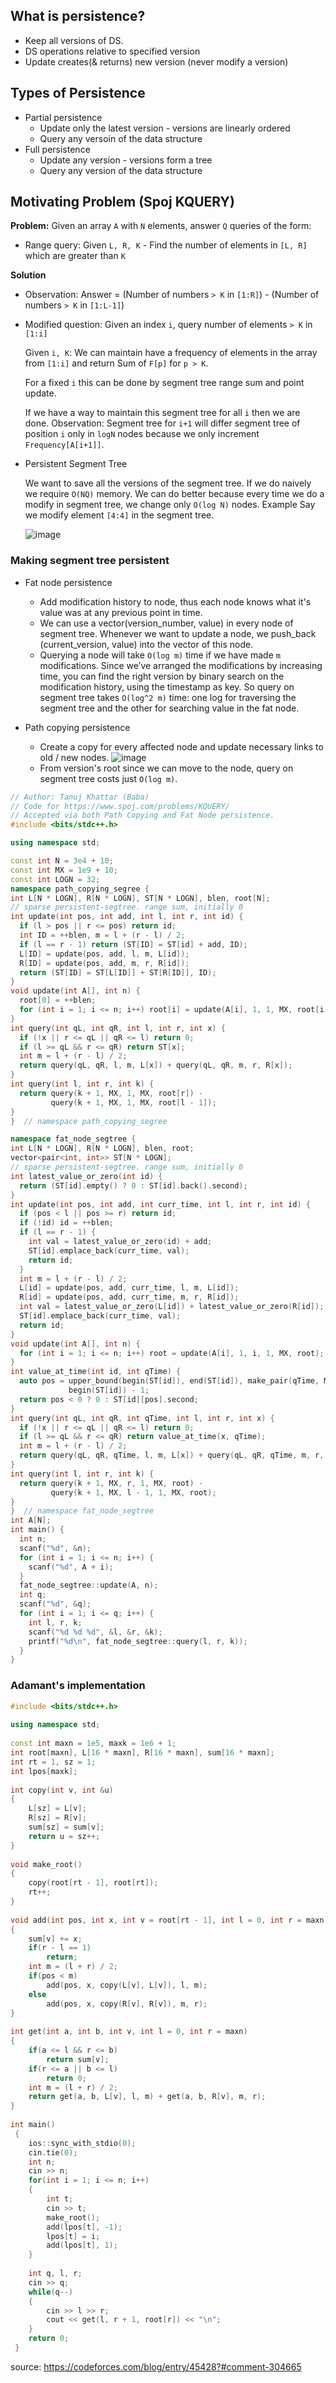 ## What is persistence?
* Keep all versions of DS.
* DS operations relative to specified version
* Update creates(& returns) new version (never modify a version)

## Types of Persistence
* Partial persistence
  * Update only the latest version - versions are linearly ordered
  * Query any versoin of the data structure
* Full persistence
  * Update any version - versions form a tree
  * Query any version of the data structure

## Motivating Problem (Spoj KQUERY)

**Problem:** Given an array `A` with `N` elements, answer `Q` queries of the form:
* Range query: Given `L, R, K` - Find the number of elements in `[L, R]` which are greater than `K`

**Solution**

* Observation: Answer = (Number of numbers `> K` in `[1:R]`) - (Number of numbers `> K` in `[1:L-1]`)

* Modified question: Given an index `i`, query number of elements `> K` in `[1:i]`

  Given `i, K`: We can maintain have a frequency of elements in the array from `[1:i]` and return Sum of `F[p]` for `p > K`. 
  
  For a fixed `i` this can be done by segment tree range sum and point update.
  
  If we have a way to maintain this segment tree for all `i` then we are done. Observation: Segment tree for `i+1` will differ segment tree of position `i` only in `logN` nodes because we only increment `Frequency[A[i+1]]`.
  
* Persistent Segment Tree

  We want to save all the versions of the segment tree. If we do naively we require `O(NQ)` memory. We can do better because every time we do a modify in segment tree, we change only `O(log N)` nodes. Example Say we modify element `[4:4]` in the segment tree.
  
  ![image](https://user-images.githubusercontent.com/19663316/120119696-ccda4f80-c1b6-11eb-9e3b-a1c141a8d5aa.png)

### Making segment tree persistent

* Fat node persistence
  * Add modification history to node, thus each node knows what it's value was at any previous point in time. 
  * We can use a vector(version_number, value) in every node of segment tree. Whenever we want to update a node, we push_back (current_version, value) into the vector of this node.
  * Querying a node will take `O(log m)` time if we have made `m` modifications. Since we’ve arranged the modifications by increasing time, you can find the right version by binary search on the modification history, using the timestamp as key. So query on segment tree takes `O(log^2 m)` time: one log for traversing the segment tree and the other for searching value in the fat node.

* Path copying persistence
  * Create a copy for every affected node and update necessary links to old / new nodes.
  ![image](https://user-images.githubusercontent.com/19663316/120120158-2e032280-c1b9-11eb-9b8d-d17a66e1b298.png)
  * From version's root since we can move to the node, query on segment tree costs just `O(log m)`.
  


```cpp
// Author: Tanuj Khattar (Baba)
// Code for https://www.spoj.com/problems/KQUERY/
// Accepted via both Path Copying and Fat Node persistence.
#include <bits/stdc++.h>

using namespace std;

const int N = 3e4 + 10;
const int MX = 1e9 + 10;
const int LOGN = 32;
namespace path_copying_segree {
int L[N * LOGN], R[N * LOGN], ST[N * LOGN], blen, root[N];
// sparse persistent-segtree. range sum, initially 0
int update(int pos, int add, int l, int r, int id) {
  if (l > pos || r <= pos) return id;
  int ID = ++blen, m = l + (r - l) / 2;
  if (l == r - 1) return (ST[ID] = ST[id] + add, ID);
  L[ID] = update(pos, add, l, m, L[id]);
  R[ID] = update(pos, add, m, r, R[id]);
  return (ST[ID] = ST[L[ID]] + ST[R[ID]], ID);
}
void update(int A[], int n) {
  root[0] = ++blen;
  for (int i = 1; i <= n; i++) root[i] = update(A[i], 1, 1, MX, root[i - 1]);
}
int query(int qL, int qR, int l, int r, int x) {
  if (!x || r <= qL || qR <= l) return 0;
  if (l >= qL && r <= qR) return ST[x];
  int m = l + (r - l) / 2;
  return query(qL, qR, l, m, L[x]) + query(qL, qR, m, r, R[x]);
}
int query(int l, int r, int k) {
  return query(k + 1, MX, 1, MX, root[r]) -
         query(k + 1, MX, 1, MX, root[l - 1]);
}
}  // namespace path_copying_segree

namespace fat_node_segtree {
int L[N * LOGN], R[N * LOGN], blen, root;
vector<pair<int, int>> ST[N * LOGN];
// sparse persistent-segtree. range sum, initially 0
int latest_value_or_zero(int id) {
  return (ST[id].empty() ? 0 : ST[id].back().second);
}
int update(int pos, int add, int curr_time, int l, int r, int id) {
  if (pos < l || pos >= r) return id;
  if (!id) id = ++blen;
  if (l == r - 1) {
    int val = latest_value_or_zero(id) + add;
    ST[id].emplace_back(curr_time, val);
    return id;
  }
  int m = l + (r - l) / 2;
  L[id] = update(pos, add, curr_time, l, m, L[id]);
  R[id] = update(pos, add, curr_time, m, r, R[id]);
  int val = latest_value_or_zero(L[id]) + latest_value_or_zero(R[id]);
  ST[id].emplace_back(curr_time, val);
  return id;
}
void update(int A[], int n) {
  for (int i = 1; i <= n; i++) root = update(A[i], 1, i, 1, MX, root);
}
int value_at_time(int id, int qTime) {
  auto pos = upper_bound(begin(ST[id]), end(ST[id]), make_pair(qTime, MX)) -
             begin(ST[id]) - 1;
  return pos < 0 ? 0 : ST[id][pos].second;
}
int query(int qL, int qR, int qTime, int l, int r, int x) {
  if (!x || r <= qL || qR <= l) return 0;
  if (l >= qL && r <= qR) return value_at_time(x, qTime);
  int m = l + (r - l) / 2;
  return query(qL, qR, qTime, l, m, L[x]) + query(qL, qR, qTime, m, r, R[x]);
}
int query(int l, int r, int k) {
  return query(k + 1, MX, r, 1, MX, root) -
         query(k + 1, MX, l - 1, 1, MX, root);
}
}  // namespace fat_node_segtree
int A[N];
int main() {
  int n;
  scanf("%d", &n);
  for (int i = 1; i <= n; i++) {
    scanf("%d", A + i);
  }
  fat_node_segtree::update(A, n);
  int q;
  scanf("%d", &q);
  for (int i = 1; i <= q; i++) {
    int l, r, k;
    scanf("%d %d %d", &l, &r, &k);
    printf("%d\n", fat_node_segtree::query(l, r, k));
  }
}
```

### Adamant's implementation
```cpp
#include <bits/stdc++.h>
 
using namespace std;
 
const int maxn = 1e5, maxk = 1e6 + 1;
int root[maxn], L[16 * maxn], R[16 * maxn], sum[16 * maxn];
int rt = 1, sz = 1;
int lpos[maxk];
 
int copy(int v, int &u)
{
    L[sz] = L[v];
    R[sz] = R[v];
    sum[sz] = sum[v];
    return u = sz++;
}
 
void make_root()
{
    copy(root[rt - 1], root[rt]);
    rt++;
}
 
void add(int pos, int x, int v = root[rt - 1], int l = 0, int r = maxn)
{
	sum[v] += x;
    if(r - l == 1)
        return;
    int m = (l + r) / 2;
    if(pos < m)
        add(pos, x, copy(L[v], L[v]), l, m);
    else
        add(pos, x, copy(R[v], R[v]), m, r);
}
 
int get(int a, int b, int v, int l = 0, int r = maxn)
{
    if(a <= l && r <= b)
        return sum[v];
    if(r <= a || b <= l)
        return 0;
    int m = (l + r) / 2;
    return get(a, b, L[v], l, m) + get(a, b, R[v], m, r);
}
 
int main()
 {
    ios::sync_with_stdio(0);
    cin.tie(0);
    int n;
    cin >> n;
    for(int i = 1; i <= n; i++)
    {
        int t;
        cin >> t;
        make_root();
        add(lpos[t], -1);
        lpos[t] = i;
        add(lpos[t], 1);
    }
 
    int q, l, r;
    cin >> q;
    while(q--)
    {
        cin >> l >> r;
        cout << get(l, r + 1, root[r]) << "\n";
    }
    return 0;
 }
```

source: https://codeforces.com/blog/entry/45428?#comment-304665
